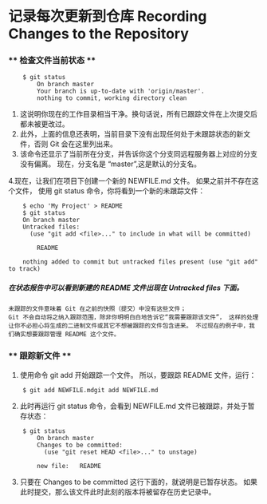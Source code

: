 # 记录每次更新到仓库 Recording Changes to the Repository

### ** 检查文件当前状态 **
```
	$ git status
		On branch master
		Your branch is up-to-date with 'origin/master'.
		nothing to commit, working directory clean
```
 1. 这说明你现在的工作目录相当干净。换句话说，所有已跟踪文件在上次提交后都未被更改过。 
 2. 此外，上面的信息还表明，当前目录下没有出现任何处于未跟踪状态的新文件，否则 Git 会在这里列出来。 
 3. 该命令还显示了当前所在分支，并告诉你这个分支同远程服务器上对应的分支没有偏离。 现在，分支名是 “master”,这是默认的分支名。

4.现在，让我们在项目下创建一个新的 NEWFILE.md 文件。 如果之前并不存在这个文件，
   使用 git status 命令，你将看到一个新的未跟踪文件：

```
	$ echo 'My Project' > README
	$ git status
	On branch master
	Untracked files:
	  (use "git add <file>..." to include in what will be committed)

	    README

	nothing added to commit but untracked files present (use "git add" to track)
```
##### 在状态报告中可以看到新建的 README 文件出现在 Untracked files 下面。
    未跟踪的文件意味着 Git 在之前的快照（提交）中没有这些文件；
    Git 不会自动将之纳入跟踪范围，除非你明明白白地告诉它“我需要跟踪该文件”， 这样的处理让你不必担心将生成的二进制文件或其它不想被跟踪的文件包含进来。 不过现在的例子中，我们确实想要跟踪管理 README 这个文件。

### ** 跟踪新文件 ** 
 1. 使用命令 git add 开始跟踪一个文件。 所以，要跟踪 README 文件，运行：

```
	$ git add NEWFILE.mdgit add NEWFILE.md
```
 2. 此时再运行 git status 命令，会看到 NEWFILE.md 文件已被跟踪，并处于暂存状态：
```
	$ git status
		On branch master
		Changes to be committed:
		  (use "git reset HEAD <file>..." to unstage)

    	new file:   README
```
 3. 只要在 Changes to be committed 这行下面的，就说明是已暂存状态。 
 	如果此时提交，那么该文件此时此刻的版本将被留存在历史记录中。
```
	
```
```
	
```
```
	
```